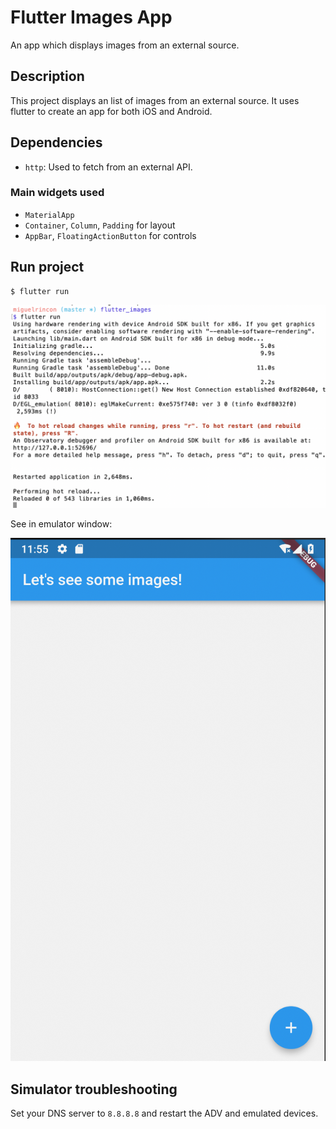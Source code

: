 # Flutter Images App

An app which displays images from an external source.

## Description

This project displays an list of images from an external source. It uses flutter to create an app for both iOS and Android.

## Dependencies 

- `http`: Used to fetch from an external API.

### Main widgets used

- `MaterialApp`
- `Container`, `Column`, `Padding` for layout
- `AppBar`, `FloatingActionButton` for controls

## Run project

```
$ flutter run
```

![Terminal](./doc_images/flutter_terminal.png)


See in emulator window:

![Home Screen](./doc_images/home_screen.png)

## Simulator troubleshooting

Set your DNS server to `8.8.8.8` and restart the ADV and emulated devices.
